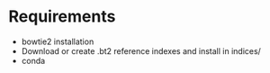 # Requirements
+ bowtie2 installation
+ Download or create .bt2 reference indexes and install in indices/
+ conda
